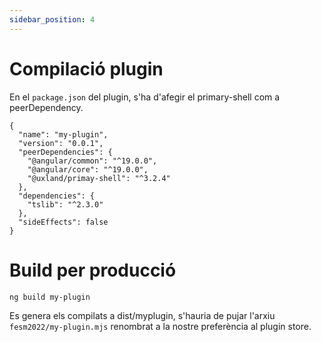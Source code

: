 ```yaml
---
sidebar_position: 4
---
```

# Compilació plugin

En el `package.json` del plugin, s'ha d'afegir el primary-shell com a peerDependency.

```
{
  "name": "my-plugin",
  "version": "0.0.1",
  "peerDependencies": {
    "@angular/common": "^19.0.0",
    "@angular/core": "^19.0.0",
    "@uxland/primay-shell": "^3.2.4" 
  },
  "dependencies": {
    "tslib": "^2.3.0"
  },
  "sideEffects": false
}

```

# Build per producció

```
ng build my-plugin
```

Es genera els compilats a dist/myplugin, s'hauria de pujar l'arxiu `fesm2022/my-plugin.mjs` renombrat a la nostre preferència al plugin store. 

